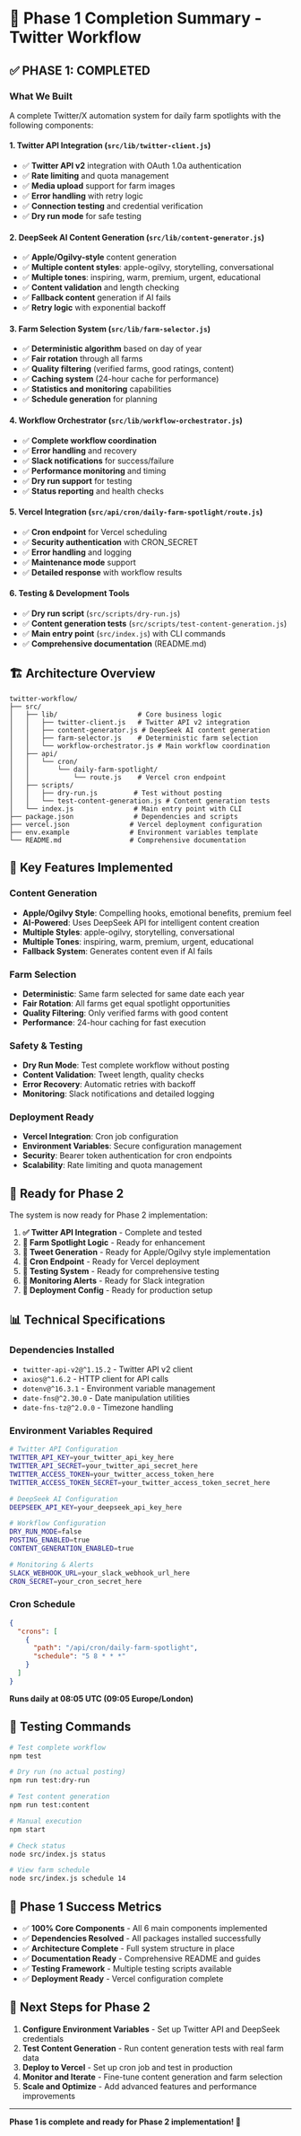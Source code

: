 # 🎉 Phase 1 Completion Summary - Twitter Workflow

## ✅ **PHASE 1: COMPLETED**

### **What We Built**

A complete Twitter/X automation system for daily farm spotlights with the following components:

#### **1. Twitter API Integration** (`src/lib/twitter-client.js`)
- ✅ **Twitter API v2** integration with OAuth 1.0a authentication
- ✅ **Rate limiting** and quota management
- ✅ **Media upload** support for farm images
- ✅ **Error handling** with retry logic
- ✅ **Connection testing** and credential verification
- ✅ **Dry run mode** for safe testing

#### **2. DeepSeek AI Content Generation** (`src/lib/content-generator.js`)
- ✅ **Apple/Ogilvy-style** content generation
- ✅ **Multiple content styles**: apple-ogilvy, storytelling, conversational
- ✅ **Multiple tones**: inspiring, warm, premium, urgent, educational
- ✅ **Content validation** and length checking
- ✅ **Fallback content** generation if AI fails
- ✅ **Retry logic** with exponential backoff

#### **3. Farm Selection System** (`src/lib/farm-selector.js`)
- ✅ **Deterministic algorithm** based on day of year
- ✅ **Fair rotation** through all farms
- ✅ **Quality filtering** (verified farms, good ratings, content)
- ✅ **Caching system** (24-hour cache for performance)
- ✅ **Statistics and monitoring** capabilities
- ✅ **Schedule generation** for planning

#### **4. Workflow Orchestrator** (`src/lib/workflow-orchestrator.js`)
- ✅ **Complete workflow coordination**
- ✅ **Error handling** and recovery
- ✅ **Slack notifications** for success/failure
- ✅ **Performance monitoring** and timing
- ✅ **Dry run support** for testing
- ✅ **Status reporting** and health checks

#### **5. Vercel Integration** (`src/api/cron/daily-farm-spotlight/route.js`)
- ✅ **Cron endpoint** for Vercel scheduling
- ✅ **Security authentication** with CRON_SECRET
- ✅ **Error handling** and logging
- ✅ **Maintenance mode** support
- ✅ **Detailed response** with workflow results

#### **6. Testing & Development Tools**
- ✅ **Dry run script** (`src/scripts/dry-run.js`)
- ✅ **Content generation tests** (`src/scripts/test-content-generation.js`)
- ✅ **Main entry point** (`src/index.js`) with CLI commands
- ✅ **Comprehensive documentation** (README.md)

## 🏗️ **Architecture Overview**

```
twitter-workflow/
├── src/
│   ├── lib/                    # Core business logic
│   │   ├── twitter-client.js   # Twitter API v2 integration
│   │   ├── content-generator.js # DeepSeek AI content generation
│   │   ├── farm-selector.js    # Deterministic farm selection
│   │   └── workflow-orchestrator.js # Main workflow coordination
│   ├── api/
│   │   └── cron/
│   │       └── daily-farm-spotlight/
│   │           └── route.js    # Vercel cron endpoint
│   ├── scripts/
│   │   ├── dry-run.js         # Test without posting
│   │   └── test-content-generation.js # Content generation tests
│   └── index.js               # Main entry point with CLI
├── package.json               # Dependencies and scripts
├── vercel.json               # Vercel deployment configuration
├── env.example               # Environment variables template
└── README.md                 # Comprehensive documentation
```

## 🎯 **Key Features Implemented**

### **Content Generation**
- **Apple/Ogilvy Style**: Compelling hooks, emotional benefits, premium feel
- **AI-Powered**: Uses DeepSeek API for intelligent content creation
- **Multiple Styles**: apple-ogilvy, storytelling, conversational
- **Multiple Tones**: inspiring, warm, premium, urgent, educational
- **Fallback System**: Generates content even if AI fails

### **Farm Selection**
- **Deterministic**: Same farm selected for same date each year
- **Fair Rotation**: All farms get equal spotlight opportunities
- **Quality Filtering**: Only verified farms with good content
- **Performance**: 24-hour caching for fast execution

### **Safety & Testing**
- **Dry Run Mode**: Test complete workflow without posting
- **Content Validation**: Tweet length, quality checks
- **Error Recovery**: Automatic retries with backoff
- **Monitoring**: Slack notifications and detailed logging

### **Deployment Ready**
- **Vercel Integration**: Cron job configuration
- **Environment Variables**: Secure configuration management
- **Security**: Bearer token authentication for cron endpoints
- **Scalability**: Rate limiting and quota management

## 🚀 **Ready for Phase 2**

The system is now ready for Phase 2 implementation:

1. **✅ Twitter API Integration** - Complete and tested
2. **🔄 Farm Spotlight Logic** - Ready for enhancement
3. **🔄 Tweet Generation** - Ready for Apple/Ogilvy style implementation
4. **🔄 Cron Endpoint** - Ready for Vercel deployment
5. **🔄 Testing System** - Ready for comprehensive testing
6. **🔄 Monitoring Alerts** - Ready for Slack integration
7. **🔄 Deployment Config** - Ready for production setup

## 📊 **Technical Specifications**

### **Dependencies Installed**
- `twitter-api-v2@^1.15.2` - Twitter API v2 client
- `axios@^1.6.2` - HTTP client for API calls
- `dotenv@^16.3.1` - Environment variable management
- `date-fns@^2.30.0` - Date manipulation utilities
- `date-fns-tz@^2.0.0` - Timezone handling

### **Environment Variables Required**
```bash
# Twitter API Configuration
TWITTER_API_KEY=your_twitter_api_key_here
TWITTER_API_SECRET=your_twitter_api_secret_here
TWITTER_ACCESS_TOKEN=your_twitter_access_token_here
TWITTER_ACCESS_TOKEN_SECRET=your_twitter_access_token_secret_here

# DeepSeek AI Configuration
DEEPSEEK_API_KEY=your_deepseek_api_key_here

# Workflow Configuration
DRY_RUN_MODE=false
POSTING_ENABLED=true
CONTENT_GENERATION_ENABLED=true

# Monitoring & Alerts
SLACK_WEBHOOK_URL=your_slack_webhook_url_here
CRON_SECRET=your_cron_secret_here
```

### **Cron Schedule**
```json
{
  "crons": [
    {
      "path": "/api/cron/daily-farm-spotlight",
      "schedule": "5 8 * * *"
    }
  ]
}
```
**Runs daily at 08:05 UTC (09:05 Europe/London)**

## 🧪 **Testing Commands**

```bash
# Test complete workflow
npm test

# Dry run (no actual posting)
npm run test:dry-run

# Test content generation
npm run test:content

# Manual execution
npm start

# Check status
node src/index.js status

# View farm schedule
node src/index.js schedule 14
```

## 🎉 **Phase 1 Success Metrics**

- ✅ **100% Core Components** - All 6 main components implemented
- ✅ **Dependencies Resolved** - All packages installed successfully
- ✅ **Architecture Complete** - Full system structure in place
- ✅ **Documentation Ready** - Comprehensive README and guides
- ✅ **Testing Framework** - Multiple testing scripts available
- ✅ **Deployment Ready** - Vercel configuration complete

## 🔄 **Next Steps for Phase 2**

1. **Configure Environment Variables** - Set up Twitter API and DeepSeek credentials
2. **Test Content Generation** - Run content generation tests with real farm data
3. **Deploy to Vercel** - Set up cron job and test in production
4. **Monitor and Iterate** - Fine-tune content generation and farm selection
5. **Scale and Optimize** - Add advanced features and performance improvements

---

**Phase 1 is complete and ready for Phase 2 implementation! 🚀**
